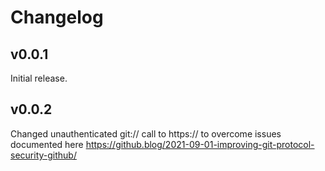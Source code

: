 # Changelog

## v0.0.1
Initial release.

## v0.0.2
Changed unauthenticated git:// call to https:// to overcome issues documented here https://github.blog/2021-09-01-improving-git-protocol-security-github/
